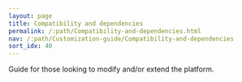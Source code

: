 ```yaml
---
layout: page
title: Compatibility and dependencies
permalink: /:path/Compatibility-and-dependencies.html
nav: /:path/Customization-guide/Compatibility-and-dependencies
sort_idx: 40
---
```


Guide for those looking to modify and/or extend the platform.